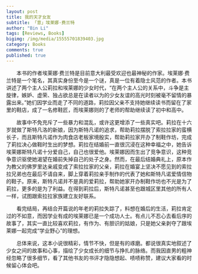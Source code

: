 ```yaml
---
layout: post
title: 我的天才女友
subtitle: 「意」埃莱娜·费兰特
author: "Bin Li"
tags: [Reviews, Books]
bigimg: /img/media/15555701839403.jpg
category: Books
comments: true
published: true
---
```


　　本书的作者埃莱娜·费兰特是目前意大利最受欢迎也最神秘的作家。埃莱娜·费兰特是一个笔名，其真实身份至今是一个谜，真是一位有着隐士风范的作者。本书讲述了两个主人公莉拉和埃莱娜的少女时代，“在两个主人公的关系中，斗争是主旋律，嫉妒、虚荣、独占欲总是在读者以为的少女友谊的高光时刻被毫不留情的暴露出来。”她们因学业而走了不同的道路，莉拉因父亲不支持她继续读书而留在了家里的鞋店，成了一名修鞋匠，而埃莱娜则的了老师的帮助继续读了初中和高中。

　　故事中不免充斥了一些暴力和混乱，或许这更增添了一些真实吧。莉拉在十六岁就做了斯特凡洛的新娘，因为斯特凡诺的追求，帮助莉拉摆脱了索拉拉家的蛮横长子，而且斯特凡诺作为肉食店老板家境殷实，帮助莉拉家开办了制鞋作坊，完成了莉拉决心做鞋时生出的梦想。莉拉在结婚前一直很沉浸在这种幸福之中，她告诉埃莱娜斯特凡诺十分爱自己，自己也很爱他。埃莱娜因而生出了竞争意识，这种竞争意识驱使她渴望在婚前失掉自己的处子之身。然而，在最后结婚典礼上，原本作为教父的佛罗里达亲戚变成了索拉拉家的父亲，莉拉在婚宴上坚决不愿见到的索拉拉兄弟也在最后不请自来，脚上穿着莉拉亲手制作的代表了她和斯特凡诺爱情信物的鞋子。原来，斯特凡诺并不是真的爱莉拉，帮助她家开办制鞋作坊也不光是为了莉拉，更多的是为了利益。在得到莉拉后，斯特凡诺甚至也跟城区里其他的所有人一样，试图跟索拉拉家族建立友好联系。

　　看完结局，再结合开篇说的年老的莉拉失踪了，料想在婚后的生活，莉拉肯定过的不如意，而因学业有成的埃莱娜已是一个成功人士。有点儿不忍心去看后序的故事了，其实一直比较喜欢莉拉，有作为、有胆识的姑娘，只是她父亲剥夺了跟埃莱娜一起完成“学业野心”的理想。

　　总体来说，这本小说很精彩，情节不快，但是有的琢磨。都说很真实地叙述了少女之间的故事和心事，描绘了少女成长的细节与挣扎的脉络。而我因直男的粗神经忽略了很多细节，看了其他书友的书评才隐隐想起、啧啧称赞，建议大家看的时候留心体会吧。


